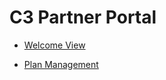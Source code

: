 # C3 Partner Portal  

<!-- TOC -->  

* [Welcome View](/docs/Welcome-View.md)   

* [Plan Management](/docs/Plan-Management.md)

<!-- TOC -->
